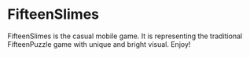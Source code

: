 # FifteenSlimes
FifteenSlimes is the casual mobile game. It is representing the traditional FifteenPuzzle game with unique and bright visual. Enjoy!
